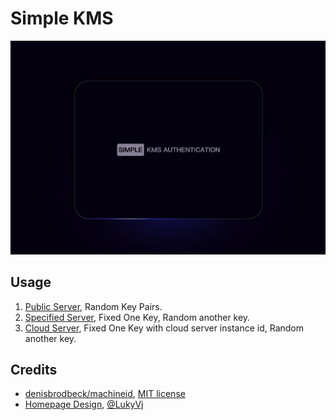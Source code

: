 # Simple KMS

![](./screenshots/homepage.png)

## Usage

1. [Public Server](./docs/1.public_server.md), Random Key Pairs.
2. [Specified Server](./docs/2.specified_server.md), Fixed One Key, Random another key.
3. [Cloud Server](./docs/3.cloud_server.md), Fixed One Key with cloud server instance id, Random another key.

## Credits

- [denisbrodbeck/machineid](https://github.com/denisbrodbeck/machineid), [MIT license](https://github.com/denisbrodbeck/machineid/blob/master/LICENSE.md)
- [Homepage Design](https://codepen.io/LukyVj/pen/YzOXepM), [@LukyVj](https://github.com/LukyVj)